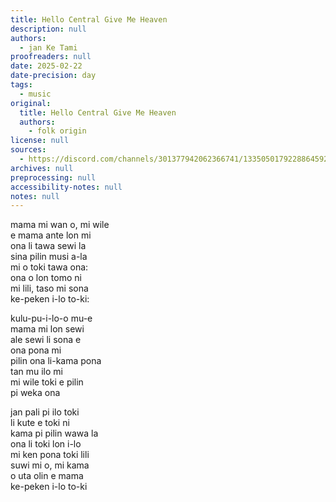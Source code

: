 ```yaml
---
title: Hello Central Give Me Heaven
description: null
authors:
  - jan Ke Tami
proofreaders: null
date: 2025-02-22
date-precision: day
tags:
  - music
original:
  title: Hello Central Give Me Heaven
  authors:
    - folk origin
license: null
sources:
  - https://discord.com/channels/301377942062366741/1335050179228864592/1342671879508328580
archives: null
preprocessing: null
accessibility-notes: null
notes: null
---
```


mama mi wan o, mi wile  \
e mama ante lon mi  \
ona li tawa sewi la  \
sina pilin musi a-la  \
mi o toki tawa ona:  \
ona o lon tomo ni  \
mi lili, taso mi sona  \
ke-peken i-lo to-ki:

kulu-pu-i-lo-o mu-e  \
mama mi lon sewi  \
ale sewi li sona e  \
ona pona mi  \
pilin ona li-kama pona  \
tan mu ilo mi  \
mi wile toki e pilin  \
pi weka ona

jan pali pi ilo toki  \
li kute e toki ni  \
kama pi pilin wawa la  \
ona li toki lon i-lo  \
mi ken pona toki lili  \
suwi mi o, mi kama  \
o uta olin e mama  \
ke-peken i-lo to-ki
